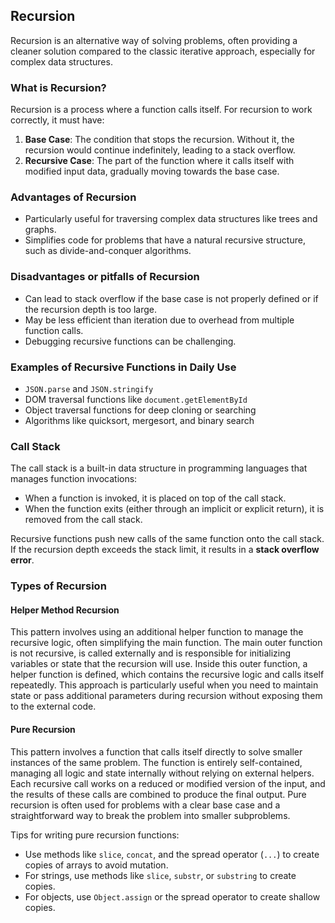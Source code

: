 ## Recursion

Recursion is an alternative way of solving problems, often providing a cleaner solution compared to the classic iterative approach, especially for complex data structures.

### What is Recursion?

Recursion is a process where a function calls itself. For recursion to work correctly, it must have:

1. **Base Case**: The condition that stops the recursion. Without it, the recursion would continue indefinitely, leading to a stack overflow.
2. **Recursive Case**: The part of the function where it calls itself with modified input data, gradually moving towards the base case.

### Advantages of Recursion

- Particularly useful for traversing complex data structures like trees and graphs.
- Simplifies code for problems that have a natural recursive structure, such as divide-and-conquer algorithms.

### Disadvantages or pitfalls of Recursion

- Can lead to stack overflow if the base case is not properly defined or if the recursion depth is too large.
- May be less efficient than iteration due to overhead from multiple function calls.
- Debugging recursive functions can be challenging.

### Examples of Recursive Functions in Daily Use

- `JSON.parse` and `JSON.stringify`
- DOM traversal functions like `document.getElementById`
- Object traversal functions for deep cloning or searching
- Algorithms like quicksort, mergesort, and binary search

### Call Stack

The call stack is a built-in data structure in programming languages that manages function invocations:

- When a function is invoked, it is placed on top of the call stack.
- When the function exits (either through an implicit or explicit return), it is removed from the call stack.

Recursive functions push new calls of the same function onto the call stack. If the recursion depth exceeds the stack limit, it results in a **stack overflow error**.

### Types of Recursion

#### Helper Method Recursion

This pattern involves using an additional helper function to manage the recursive logic, often simplifying the main function. The main outer function is not recursive, is called externally and is responsible for initializing variables or state that the recursion will use. Inside this outer function, a helper function is defined, which contains the recursive logic and calls itself repeatedly. This approach is particularly useful when you need to maintain state or pass additional parameters during recursion without exposing them to the external code.

#### Pure Recursion

This pattern involves a function that calls itself directly to solve smaller instances of the same problem. The function is entirely self-contained, managing all logic and state internally without relying on external helpers. Each recursive call works on a reduced or modified version of the input, and the results of these calls are combined to produce the final output. Pure recursion is often used for problems with a clear base case and a straightforward way to break the problem into smaller subproblems.

Tips for writing pure recursion functions:

- Use methods like `slice`, `concat`, and the spread operator (`...`) to create copies of arrays to avoid mutation.
- For strings, use methods like `slice`, `substr`, or `substring` to create copies.
- For objects, use `Object.assign` or the spread operator to create shallow copies.
